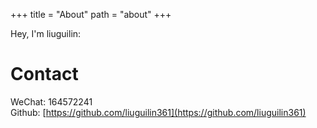 +++
title = "About"
path = "about"
+++

Hey, I'm liuguilin:

# Contact

WeChat: 164572241 <br />
Github: [https://github.com/liuguilin361](https://github.com/liuguilin361) <br />
